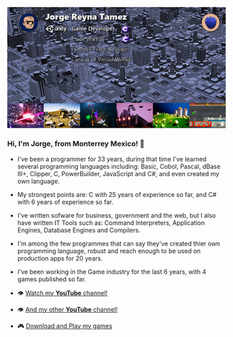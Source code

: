 <img src=https://github.com/gq5154/gq5154/blob/main/p01.png>

### Hi, I'm Jorge, from Monterrey Mexico! 👋

- I've been a programmer for 33 years, during that time I've learned several programming languages including: Basic, Cobol, Pascal, dBase III+, Clipper, C, PowerBuilder, JavaScript and C#, and even created my own language.

- My strongest points are: C with 25 years of experience so far, and C# with 6 years of experience so far.

- I've written sofware for business, government and the web, but I also have written IT Tools such as: Command Interpreters, Application Engines, Database Engines and Compilers.

- I'm among the few programmes that can say they've created thier own programming language, robust and reach enough to be used on production apps for 20 years.

- I've been working in the Game industry for the last 6 years, with 4 games published so far.

- :eye: [Watch my **YouTube** channel!](https://www.youtube.com/channel/UCZJ5P3fYsnhy7C5Ea7FQaTg) 
- :eye: [And my other **YouTube** channel!](https://www.youtube.com/channel/UCYTMWWpqlX2aFraXz_Cbp2A)
- :video_game: [Download and Play my games](https://georgeq.itch.io)
